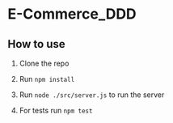 # E-Commerce_DDD

## How to use

1. Clone the repo

2. Run `npm install`

3. Run `node ./src/server.js` to run the server

4. For tests run `npm test`